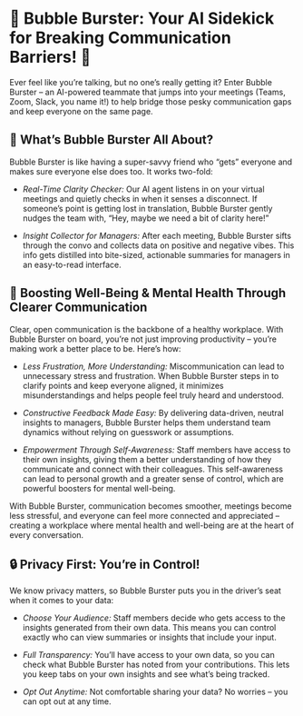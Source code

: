 # 🎉 Bubble Burster: Your AI Sidekick for Breaking Communication Barriers! 🎉
Ever feel like you’re talking, but no one’s really getting it? Enter Bubble Burster – an AI-powered teammate that jumps into your meetings (Teams, Zoom, Slack, you name it!) to help bridge those pesky communication gaps and keep everyone on the same page.

## 🚀 What’s Bubble Burster All About?
Bubble Burster is like having a super-savvy friend who “gets” everyone and makes sure everyone else does too. It works two-fold:

- *Real-Time Clarity Checker:* Our AI agent listens in on your virtual meetings and quietly checks in when it senses a disconnect. If someone’s point is getting lost in translation, Bubble Burster gently nudges the team with, “Hey, maybe we need a bit of clarity here!”

- *Insight Collector for Managers:* After each meeting, Bubble Burster sifts through the convo and collects data on positive and negative vibes. This info gets distilled into bite-sized, actionable summaries for managers in an easy-to-read interface.

## 🌈 Boosting Well-Being & Mental Health Through Clearer Communication
Clear, open communication is the backbone of a healthy workplace. With Bubble Burster on board, you’re not just improving productivity – you’re making work a better place to be. Here’s how:

- *Less Frustration, More Understanding:* Miscommunication can lead to unnecessary stress and frustration. When Bubble Burster steps in to clarify points and keep everyone aligned, it minimizes misunderstandings and helps people feel truly heard and understood.

- *Constructive Feedback Made Easy:* By delivering data-driven, neutral insights to managers, Bubble Burster helps them understand team dynamics without relying on guesswork or assumptions.

- *Empowerment Through Self-Awareness:* Staff members have access to their own insights, giving them a better understanding of how they communicate and connect with their colleagues. This self-awareness can lead to personal growth and a greater sense of control, which are powerful boosters for mental well-being.

With Bubble Burster, communication becomes smoother, meetings become less stressful, and everyone can feel more connected and appreciated – creating a workplace where mental health and well-being are at the heart of every conversation.

## 🔒 Privacy First: You’re in Control!
We know privacy matters, so Bubble Burster puts you in the driver’s seat when it comes to your data:

- *Choose Your Audience:* Staff members decide who gets access to the insights generated from their own data. This means you can control exactly who can view summaries or insights that include your input.

- *Full Transparency:* You’ll have access to your own data, so you can check what Bubble Burster has noted from your contributions. This lets you keep tabs on your own insights and see what’s being tracked.

- *Opt Out Anytime:* Not comfortable sharing your data? No worries – you can opt out at any time.

